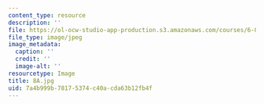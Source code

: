 ```yaml
---
content_type: resource
description: ''
file: https://ol-ocw-studio-app-production.s3.amazonaws.com/courses/6-001-structure-and-interpretation-of-computer-programs-spring-2005/7a4b999b78175374c40acda63b12fb4f_8A.jpg
file_type: image/jpeg
image_metadata:
  caption: ''
  credit: ''
  image-alt: ''
resourcetype: Image
title: 8A.jpg
uid: 7a4b999b-7817-5374-c40a-cda63b12fb4f
---
```

